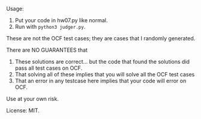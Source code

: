 Usage:

1. Put your code in hw07.py like normal.
2. Run with `python3 judger.py`.

These are not the OCF test cases; they are cases that I randomly generated.

There are NO GUARANTEES that

1. These solutions are correct... but the code that found the solutions did pass all test cases on OCF.
2. That solving all of these implies that you will solve all the OCF test cases
3. That an error in any testcase here implies that your code will error on OCF.

Use at your own risk.

License: MIT.
